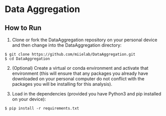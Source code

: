 # Data Aggregation
## How to Run

1. Clone or fork the DataAggregation repository on your personal device and then change into the DataAggregation directory:
```
$ git clone https://github.com/miielab/DataAggregation.git
$ cd DataAggregation
```
2. (Optional) Create a virtual or conda environment and activate that environment (this will ensure that any packages you already have downloaded on your personal computer do not conflict with the packages you will be installing for this analysis).

3. Load in the dependencies (provided you have Python3 and pip installed on your device):
```
$ pip install -r requirements.txt
```

